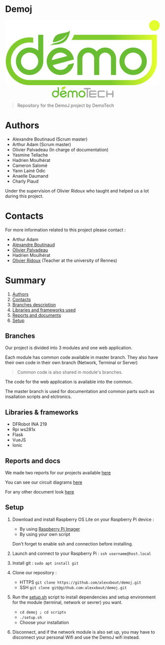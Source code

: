 # Demoj

<div align="center"><img src="docs/logos/demoj.png" width="500"><img src="docs/logos/demotech.png" width="200"></div>

> Repository for the DemoJ project by DemoTech

# Authors

- Alexandre Boutinaud (Scrum master)
- Arthur Adam (Scrum master)
- Olivier Palvadeau (In charge of documentation)
- Yasmine Tellache
- Hadrien Moulhérat
- Cameron Salomé
- Yann Lainé Odic
- Anaelle Daumand
- Charly Piaud

Under the supervision of Olivier Ridoux who taught and helped us a lot during this project.

# Contacts

For more information related to this project please contact :

- Arthur Adam 
- [Alexandre Boutinaud](https://fr.linkedin.com/in/alexandre-boutinaud)
- [Olivier Palvadeau](https://fr.linkedin.com/in/olivier-palvadeau-6ab04a2a4)
- Hadrien Moulhérat
- [Olivier Ridoux](http://www.irisa.fr/lande/ridoux/) (Teacher at the university of Rennes)

# Summary

1. [Authors](#authors)
2. [Contacts](#contacts)
3. [Branches description](#branches)
4. [Libraries and frameworks used](#libraries--frameworks)
5. [Reports and documents](#reports-and-docs)
6. [Setup](#setup)

## Branches

Our project is divided into 3 modules and one web application.

Each module has common code available in master branch. They also have their own code in their own branch (Network, Terminal or Server)
> Common code is also shared in module's branches.

The code for the web application is available into the common.


The master branch is used for documentation and common parts such as insallation scripts and elctronics.


## Libraries & frameworks

- DFRobot INA 219
- Rpi ws281x
- Flask
- VueJS
- Ionic

## Reports and docs

We made two reports for our projects available [here](/docs/reports)

You can see our circuit diagrams [here](/docs/circuit_diagrams) 

For any other document look [here](/docs)

## Setup

1. Download and install Raspberry OS Lite on your Raspberry Pi device :
    - By using [Raspberry Pi Imager](https://www.raspberrypi.com/software/) 
    - By using your own script

    Don't forget to enable ssh and connection before installing.

2. Launch and connect to your Raspberry Pi : ```ssh username@host.local```

3. Install git : ```sudo apt install git```

4. Clone our repository :  
    - HTTPS ```git clone https://github.com/alexxbout/demoj.git```
    - SSH ```git clone git@github.com:alexxbout/demoj.git```

5. Run the [setup.sh](/setup.sh) script to install dependencies and setup environment for the module (terminal, network or sevrer) you want. 
   - ```cd demoj ; cd scripts```
   - ```./setup.sh```
   - Choose your installation

7. Disconnect, and if the network module is also set up, you may have to disconnect your personal Wifi and use the DemoJ wifi instead.
